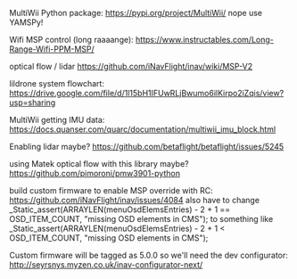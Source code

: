 MultiWii Python package: https://pypi.org/project/MultiWii/
nope use YAMSPy!

Wifi MSP control (long raaaange): https://www.instructables.com/Long-Range-Wifi-PPM-MSP/

optical flow / lidar
https://github.com/iNavFlight/inav/wiki/MSP-V2

lildrone system flowchart:
https://drive.google.com/file/d/1l15bH1IFUwRLjBwumo6ilKirpo2iZqis/view?usp=sharing

MultiWii getting IMU data:
https://docs.quanser.com/quarc/documentation/multiwii_imu_block.html

Enabling lidar maybe?
https://github.com/betaflight/betaflight/issues/5245

using Matek optical flow with this library maybe?
https://github.com/pimoroni/pmw3901-python

build custom firmware to enable MSP override with RC: https://github.com/iNavFlight/inav/issues/4084
also have to change  _Static_assert(ARRAYLEN(menuOsdElemsEntries) - 2 + 1 == OSD_ITEM_COUNT, "missing OSD elements in CMS");
to something like  _Static_assert(ARRAYLEN(menuOsdElemsEntries) - 2 + 1 < OSD_ITEM_COUNT, "missing OSD elements in CMS");

Custom firmware will be tagged as 5.0.0 so we'll need the dev configurator:
http://seyrsnys.myzen.co.uk/inav-configurator-next/
